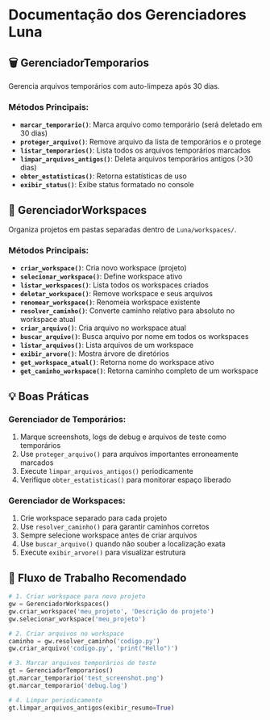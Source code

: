 # Documentação dos Gerenciadores Luna

## 🗑️ GerenciadorTemporarios

Gerencia arquivos temporários com auto-limpeza após 30 dias.

### Métodos Principais:

- **`marcar_temporario()`**: Marca arquivo como temporário (será deletado em 30 dias)
- **`proteger_arquivo()`**: Remove arquivo da lista de temporários e o protege
- **`listar_temporarios()`**: Lista todos os arquivos temporários marcados
- **`limpar_arquivos_antigos()`**: Deleta arquivos temporários antigos (>30 dias)
- **`obter_estatisticas()`**: Retorna estatísticas de uso
- **`exibir_status()`**: Exibe status formatado no console

## 📁 GerenciadorWorkspaces

Organiza projetos em pastas separadas dentro de `Luna/workspaces/`.

### Métodos Principais:

- **`criar_workspace()`**: Cria novo workspace (projeto)
- **`selecionar_workspace()`**: Define workspace ativo
- **`listar_workspaces()`**: Lista todos os workspaces criados
- **`deletar_workspace()`**: Remove workspace e seus arquivos
- **`renomear_workspace()`**: Renomeia workspace existente
- **`resolver_caminho()`**: Converte caminho relativo para absoluto no workspace atual
- **`criar_arquivo()`**: Cria arquivo no workspace atual
- **`buscar_arquivo()`**: Busca arquivo por nome em todos os workspaces
- **`listar_arquivos()`**: Lista arquivos de um workspace
- **`exibir_arvore()`**: Mostra árvore de diretórios
- **`get_workspace_atual()`**: Retorna nome do workspace ativo
- **`get_caminho_workspace()`**: Retorna caminho completo de um workspace

## 💡 Boas Práticas

### Gerenciador de Temporários:
1. Marque screenshots, logs de debug e arquivos de teste como temporários
2. Use `proteger_arquivo()` para arquivos importantes erroneamente marcados
3. Execute `limpar_arquivos_antigos()` periodicamente
4. Verifique `obter_estatisticas()` para monitorar espaço liberado

### Gerenciador de Workspaces:
1. Crie workspace separado para cada projeto
2. Use `resolver_caminho()` para garantir caminhos corretos
3. Sempre selecione workspace antes de criar arquivos
4. Use `buscar_arquivo()` quando não souber a localização exata
5. Execute `exibir_arvore()` para visualizar estrutura

## 🎯 Fluxo de Trabalho Recomendado

```python
# 1. Criar workspace para novo projeto
gw = GerenciadorWorkspaces()
gw.criar_workspace('meu_projeto', 'Descrição do projeto')
gw.selecionar_workspace('meu_projeto')

# 2. Criar arquivos no workspace
caminho = gw.resolver_caminho('codigo.py')
gw.criar_arquivo('codigo.py', 'print("Hello")')

# 3. Marcar arquivos temporários de teste
gt = GerenciadorTemporarios()
gt.marcar_temporario('test_screenshot.png')
gt.marcar_temporario('debug.log')

# 4. Limpar periodicamente
gt.limpar_arquivos_antigos(exibir_resumo=True)
```
